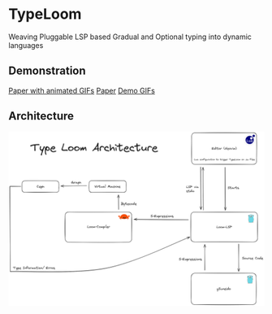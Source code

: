 # TypeLoom

Weaving Pluggable LSP based Gradual and Optional typing into dynamic languages


## Demonstration
[Paper with animated GIFs](https://frroossst.github.io/TypeLoom/)
[Paper]()
[Demo GIFs]()

## Architecture
![architecture](https://raw.githubusercontent.com/frroossst/TypeLoom/master/assets/TypeLoomArchitecture.png)



